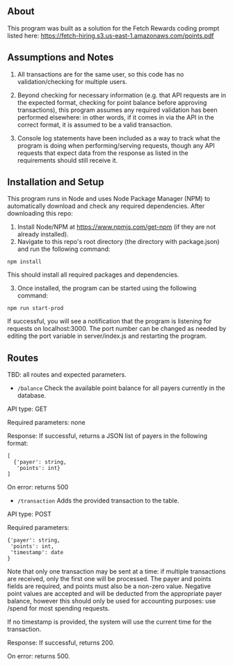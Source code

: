 ## About

This program was built as a solution for the Fetch Rewards coding prompt listed here: https://fetch-hiring.s3.us-east-1.amazonaws.com/points.pdf

## Assumptions and Notes

1. All transactions are for the same user, so this code has no validation/checking for multiple users.

2. Beyond checking for necessary information (e.g. that API requests are in the expected format, checking for point balance before approving transactions), this program assumes any required validation has been performed elsewhere: in other words, if it comes in via the API in the correct format, it is assumed to be a valid transaction.

3. Console log statements have been included as a way to track what the program is doing when performing/serving requests, though any API requests that expect data from the response as listed in the requirements should still receive it.

## Installation and Setup
This program runs in Node and uses Node Package Manager (NPM) to automatically download and check any required dependencies.  After downloading this repo:

1. Install Node/NPM at https://www.npmjs.com/get-npm (if they are not already installed).
2. Navigate to this repo's root directory (the directory with package.json) and run the following command:

```
npm install
```

This should install all required packages and dependencies.

3. Once installed, the program can be started using the following command:

```
npm run start-prod
```

If successful, you will see a notification that the program is listening for requests on localhost:3000.  The port number can be changed as needed by editing the port variable in server/index.js and restarting the program.

## Routes

TBD: all routes and expected parameters.

* ```/balance```
Check the  available point balance for all payers currently in the database.

API type: GET

Required parameters: none

Response: If successful, returns a JSON list of payers in the following format:

```
[
  {'payer': string,
   'points': int}
]
```
On error: returns 500

* ```/transaction```
Adds the provided transaction to the table.

API type: POST

Required parameters:
```
{'payer': string,
 'points': int,
 'timestamp': date
}
```

Note that only one transaction may be sent at a time: if multiple transactions are received, only the first one will be processed.  The payer and points fields are required, and points must also be a non-zero value.  Negative point values are accepted and will be deducted from the appropriate payer balance, however this should only be used for accounting purposes: use /spend for most spending requests.

If no timestamp is provided, the system will use the current time for the transaction.

Response: If successful, returns 200.

On error: returns 500.